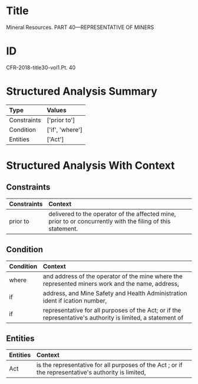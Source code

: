 # Title

 Mineral Resources. PART 40—REPRESENTATIVE OF MINERS


# ID

 CFR-2018-title30-vol1.Pt. 40


# Structured Analysis Summary

| Type        | Values          |
|:------------|:----------------|
| Constraints | ['prior to']    |
| Condition   | ['if', 'where'] |
| Entities    | ['Act']         |


# Structured Analysis With Context

 


## Constraints

| Constraints   | Context                                                                                                      |
|:--------------|:-------------------------------------------------------------------------------------------------------------|
| prior to      | delivered to the operator of the affected mine, prior to  or concurrently with the filing of this statement. |


## Condition

| Condition   | Context                                                                                                     |
|:------------|:------------------------------------------------------------------------------------------------------------|
| where       | and address of the operator of the mine where the represented miners work and the name, address,            |
| if          | address, and Mine Safety and Health Administration ident if ication number,                                 |
| if          | representative for all purposes of the Act; or if the representative's authority is limited, a statement of |


## Entities

| Entities   | Context                                                                                              |
|:-----------|:-----------------------------------------------------------------------------------------------------|
| Act        | is the representative for all purposes of the Act ; or if the representative's authority is limited, |


